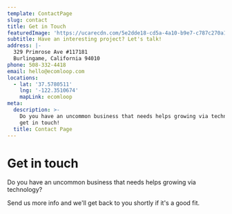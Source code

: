 ```yaml
---
template: ContactPage
slug: contact
title: Get in Touch
featuredImage: 'https://ucarecdn.com/5e2dde18-cd5a-4a10-b9e7-c787c270a106/'
subtitle: Have an interesting project? Let's talk!
address: |-
  329 Primrose Ave #117181
  Burlingame, California 94010
phone: 508-332-4418
email: hello@ecomloop.com
locations:
  - lat: '37.5780511'
    lng: '-122.3510674'
    mapLink: ecomloop
meta:
  description: >-
    Do you have an uncommon business that needs helps growing via technology,
    get in touch! 
  title: Contact Page
---
```

# Get in touch

Do you have an uncommon business that needs helps growing via technology? 

Send us more info and we'll get back to you shortly if it's a good fit.

